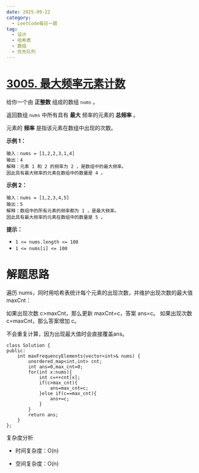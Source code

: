 ```yaml
---
date: 2025-09-22
category:
  - LeetCode每日一题
tag:
  - 设计
  - 哈希表
  - 数组
  - 优先队列
---
```


# [3005. 最大频率元素计数](https://leetcode.cn/problems/count-elements-with-maximum-frequency/)

给你一个由 **正整数** 组成的数组 `nums` 。

返回数组 `nums` 中所有具有 **最大** 频率的元素的 **总频率** 。

元素的 **频率** 是指该元素在数组中出现的次数。

 

**示例 1：**

```
输入：nums = [1,2,2,3,1,4]
输出：4
解释：元素 1 和 2 的频率为 2 ，是数组中的最大频率。
因此具有最大频率的元素在数组中的数量是 4 。
```

**示例 2：**

```
输入：nums = [1,2,3,4,5]
输出：5
解释：数组中的所有元素的频率都为 1 ，是最大频率。
因此具有最大频率的元素在数组中的数量是 5 。
```

 

**提示：**

- `1 <= nums.length <= 100`
- `1 <= nums[i] <= 100`

# 解题思路

遍历 nums，同时用哈希表统计每个元素的出现次数，并维护出现次数的最大值 maxCnt：

如果出现次数 c>maxCnt，那么更新 maxCnt=c，答案 ans=c。
如果出现次数 c=maxCnt，那么答案增加 c。

不会重复计算，因为出现最大值时会直接覆盖ans。

```
class Solution {
public:
    int maxFrequencyElements(vector<int>& nums) {
        unordered_map<int,int> cnt;
        int ans=0,max_cnt=0;
        for(int x:nums){
            int c=++cnt[x];
            if(c>max_cnt){
                ans=max_cnt=c;
            }else if(c==max_cnt){
                ans+=c;
            }
        }
        return ans;
    }
};
```

复杂度分析


- 时间复杂度：O(n)

- 空间复杂度：O(n)

  
  
  
  
  
  
  
  
  
